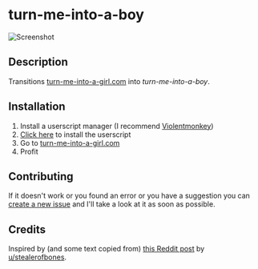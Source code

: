 # turn-me-into-a-boy
![Screenshot](https://user-images.githubusercontent.com/107230685/173120112-4af5a009-d61b-476e-af85-73d42e5eecd0.jpg)

## Description
Transitions [turn-me-into-a-girl.com](https://turn-me-into-a-girl.com) into _turn-me-into-a-boy_.

## Installation
1. Install a userscript manager (I recommend [Violentmonkey](https://violentmonkey.github.io/get-it/))
2. [Click here](https://github.com/middernacht/turn-me-into-a-boy/raw/main/turn-me-into-a-boy.user.js) to install the userscript
3. Go to [turn-me-into-a-girl.com](https://turn-me-into-a-girl.com)
4. Profit

## Contributing
If it doesn't work or you found an error or you have a suggestion you can [create a new issue](https://github.com/middernacht/turn-me-into-a-boy/issues/new) and I'll take a look at it as soon as possible.

## Credits
Inspired by (and some text copied from) [this Reddit post](https://www.reddit.com/r/egg_irl/comments/v8emmh/eggirl/) by [u/stealerofbones](https://www.reddit.com/user/stealerofbones/).
